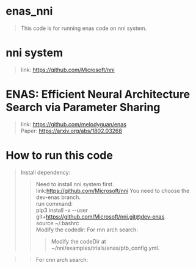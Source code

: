 # enas_nni
>This code is for running enas code on nni system.  
# nni system
>link:  https://github.com/Microsoft/nni  
# ENAS: Efficient Neural Architecture Search via Parameter Sharing
>link:  https://github.com/melodyguan/enas   
>Paper: https://arxiv.org/abs/1802.03268  

# How to run this code
>Install dependency:  
>>  Need to install nni system first.  
>>  link:https://github.com/Microsoft/nni You need to choose the dev-enas branch.  
>>  run command:   
>>  pip3 install -v --user git+https://github.com/Microsoft/nni.git@dev-enas  
>>  source ~/.bashrc  
>Modify the codedir:
>>  For rnn arch search:
>>>    Modify the codeDir at ~/nni/examples/trials/enas/ptb_config.yml.   
      
>>  For cnn arch search:
>>>   macro search:  Modify the codeDir at  ~/nni/examples/trials/enas/cifar10_macro_config.yml.        
>>>    micro search:   Modify the codeDir at ~/nni/examples/trials/enas/cifar10_micro_config.yml.    
        
>  3 Download the dataset:
  
>> rnn arch search:    the dataset are at enas_nni/nni/examples/trials/enas/data/ptb
    
>>  cnn arch search:  You need to download the cifar10 data at https://www.cs.toronto.edu/~kriz/cifar.html (python version). And put data at  enas_nni/nni/examples/trials/enas/data and rename the cifar-10-batches-py as cifar10 .   
  
>  4 Start run
  
>  micro_search:
>>    nnictl create --config ~/nni/examples/trials/enas/cifar10_micro_config.yml  
  
>  ptb_search:
>>    nnictl create --config ~/nni/examples/trials/enas/ptb_config.yml  
  
>  macro_search:
>>    nnictl create --config ~/nni/examples/trials/enas/cifar10_macro_config.yml  
  

